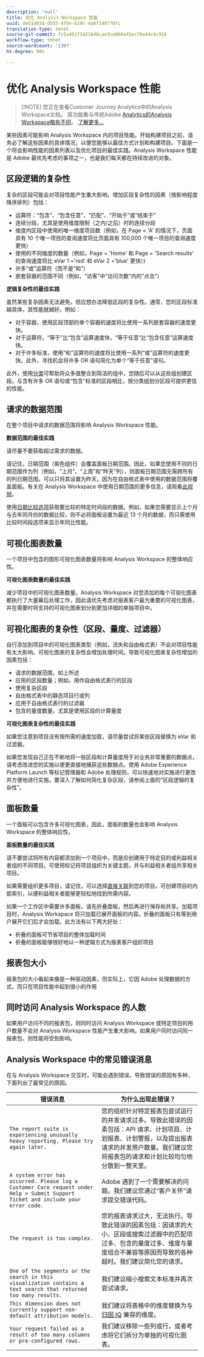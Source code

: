 ```yaml
---
description: 'null'
title: 优化 Analysis Workspace 性能
uuid: de51d03d-d555-4f0e-b19c-4a8f140770fc
translation-type: tm+mt
source-git-commit: fc5a462f3d216d8cae3ce060a45ec79a44c4c918
workflow-type: tm+mt
source-wordcount: '1307'
ht-degree: 98%

---
```



# 优化 Analysis Workspace 性能

>[!NOTE] 您正在查看Customer Journey Analytics中的Analysis Workspace文档。 其功能集与传统Adobe [Analytics的Analysis Workspace略有不同](https://docs.adobe.com/content/help/zh-Hans/analytics/analyze/analysis-workspace/home.html)。 [了解更多...](/help/getting-started/cja-aa.md)

某些因素可能影响 Analysis Workspace 内的项目性能。开始构建项目之前，请务必了解这些因素的具体情况，以便您能够以最佳方式计划和构建项目。下面是一个将会影响性能的因素列表以及优化项目的最佳实践。Analysis Workspace 性能是 Adobe 最优先考虑的事项之一，也是我们每天都在持续改进的对象。

## 区段逻辑的复杂性

复杂的区段可能会对项目性能产生重大影响。增加区段复杂性的因素（按影响程度降序排列）包括：

* 运算符：“包含”、“包含任意”、“匹配”、“开始于”或“结束于”
* 连续分段，尤其是使用维度限制（之内/之后）时的连续分段
* 维度内区段中使用的唯一维度项目数（例如，在 Page = &#39;A&#39; 的情况下，页面具有 10 个唯一项目的查询速度将比页面具有 100,000 个唯一项目的查询速度更快）
* 使用的不同维度的数量（例如，Page = &#39;Home&#39; 和 Page = &#39;Search results&#39; 的查询速度将比 eVar 1 =&#39;red&#39; 和 eVar 2 =&#39;blue&#39; 更快）)
* 许多“或”运算符（而不是“和”）
* 嵌套容器的范围不同（例如，“访客”中“访问次数”内的“点击”）

**逻辑复杂性的最佳实践**

虽然某些复杂因素无法避免，但应想办法降低区段的复杂性。通常，您的区段标准越具体，其性能就越好。例如：

* 对于容器，使用区段顶部的单个容器的速度将比使用一系列嵌套容器的速度更快。
* 对于运算符，“等于”比“包含”运算速度快，“等于任意”比“包含任意”运算速度快。
* 对于许多标准，使用“和”运算符的速度将比使用一系列“或”运算符的速度更快。此外，寻找机会将许多 OR 语句简化为单个“等于任意”语句。

此外，使用[分类](https://docs.adobe.com/content/help/zh-Hans/analytics/components/classifications/c-classifications.html)可帮助将众多值整合到简洁的组中，您随后可以从这些组创建区段。与含有许多 OR 语句或“包含”标准的区段相比，按分类组划分区段可提供更佳的性能。

## 请求的数据范围

在整个项目中请求的数据范围将影响 Analysis Workspace 性能。

**数据范围的最佳实践**

请尽量不要获取超过需求的数据。

请记住，日期范围（紫色组件）会覆盖面板日期范围。因此，如果您使用不同的日期范围作为列（例如，“上月”、“上周”和“昨天”列），则面板日期范围无需跨所有的列日期范围。可以只将其设置为昨天，因为在自由格式表中使用的数据范围将覆盖面板。有关在 Analysis Workspace 中使用日期范围的更多信息，请观看[此视频](https://www.youtube.com/watch?v=ybmv6EBmhn0)。

使用[日期比较选项](/help/components/date-ranges/time-comparison.md)获取要比较的特定时间段的数据。例如，如果您需要显示上个月与去年同月份的数据比较，则不必将面板设置为最近 13 个月的数据，而只需使用比较时间段选项来显示年同比性能。

## 可视化图表数量

一个项目中包含的图形可视化图表数量将影响 Analysis Workspace 的整体响应性。

**可视化图表数量的最佳实践**

减少项目中的可视化图表数量。Analysis Workspace 对您添加的每个可视化图表都执行了大量幕后处理工作，因此请优先考虑对报表客户最为重要的可视化图表，并在需要时将支持的可视化图表划分到更加详细的单独项目中。

## 可视化图表的复杂性（区段、量度、过滤器）

自行添加到项目中的可视化图表类型（例如，流失和自由格式表）不会对项目性能有太大影响。可视化图表的复杂性会增加处理时间。导致可视化图表复杂性增加的因素包括：

* 请求的数据范围，如上所述
* 应用的区段数量；例如，用作自由格式表行的区段
* 使用复杂区段
* 自由格式表中的静态项目行或列
* 应用于自由格式表行的过滤器
* 包含的量度数量，尤其是使用区段的计算量度

**可视化图表复杂性的最佳实践**

如果您注意到项目没有按所需的速度加载，请尽量尝试将某些区段替换为 eVar 和过滤器。

如果您发现自己正在不断地将一些区段和计算量度用于对业务非常重要的数据点，请考虑改进您的实施以便更直接地捕获这些数据点。使用 Adobe Experience Platform Launch 等标记管理器和 Adobe 处理规则，可以快速地对实施进行更改并方便地进行实施。要深入了解如何简化复杂区段，请参阅上面的“区段逻辑的复杂性”。

## 面板数量

一个面板可以包含许多可视化图表，因此，面板的数量也会影响 Analysis Workspace 的整体响应性。

**面板数量的最佳实践**

请不要尝试将所有内容都添加到一个项目中，而是应创建用于特定目的或利益相关者组的不同项目。可使用标记将项目组织为关键主题，并与利益相关者组共享相关项目。

如果需要组织更多项目，请记住，可以选择[直接关联](https://www.youtube.com/watch?v=6IOEewflG2U)到您的项目。可创建项目的内部索引，以便利益相关者能够更轻松地找到所需内容。

如果一个工作区中需要许多面板，请先折叠面板，然后再进行保存和共享。加载项目时，Analysis Workspace 将只加载已展开面板的内容。折叠的面板只有等到用户展开它们后才会加载。此方法有以下两大好处：

* 折叠的面板可节省项目的整体加载时间
* 折叠的面板能够很好地以一种逻辑方式为报表客户组织项目

## 报表包大小

报表包的大小看起来像是一种驱动因素，但实际上，它因 Adobe 处理数据的方式，而只在项目性能中起到很小的作用

## 同时访问 Analysis Workspace 的人数

如果用户访问不同的报表包，则同时访问 Analysis Workspace 或特定项目的用户数量不会对 Analysis Workspace 性能产生重大影响。如果用户同时访问同一报表包，则性能将受到影响。

## Analysis Workspace 中的常见错误消息

在与 Analysis Workspace 交互时，可能会遇到错误。导致错误的原因有多种，下面列出了最常见的原因。

| 错误消息 | 为什么出现此错误？ |
|---|---|
| `The report suite is experiencing unusually heavy reporting. Please try again later.` | 您的组织针对特定报表包尝试运行的并发请求过多。导致此错误的因素包括：API 请求、计划项目、计划报表、计划警报，以及提出报表请求的并发用户数量。我们建议您将报表包的请求和计划比较均匀地分散到一整天里。 |
| `A system error has occurred. Please log a Customer Care request under Help > Submit Support Ticket and include your error code.` | Adobe 遇到了一个需要解决的问题。我们建议您通过“客户关怀”请求提交错误代码。 |
| `The request is too complex.` | 您的报表请求过大，无法执行。导致此错误的因素包括：因请求的大小、区段或搜索过滤器中的匹配项过多、包含的量度过多、维度与量度组合不兼容等原因而导致的各种超时。我们建议简化您的请求。 |
| `One of the segments or the search in this visualization contains a text search that returned too many results.` | 我们建议缩小搜索文本标准并再次尝试请求。 |
| `This dimension does not currently support non-default attribution models.` | 我们建议将表格中的维度替换为与[归因 IQ](../attribution/overview.md) 兼容的维度。 |
| `Your request failed as a result of too many columns or pre-configured rows.` | 我们建议移除一些列或行，或者考虑将它们拆分为单独的可视化图表。 |
